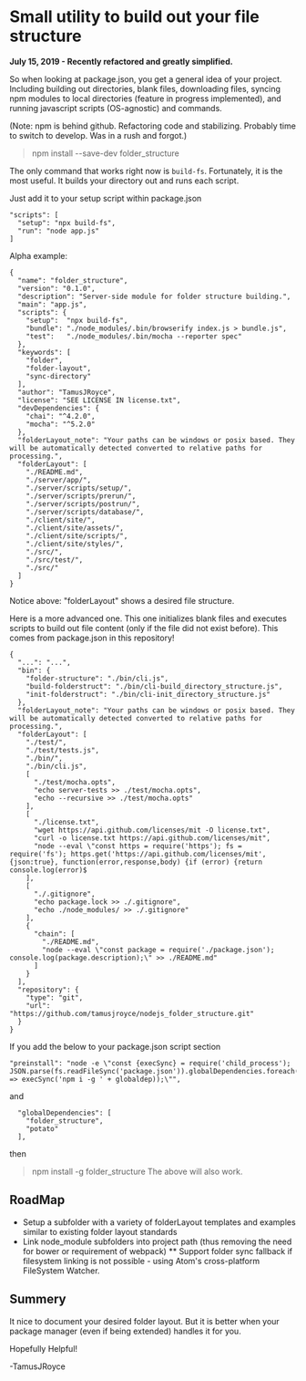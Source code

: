 # Small utility to build out your file structure

**July 15, 2019 - Recently refactored and greatly simplified.**

So when looking at package.json, you get a general idea of your project.
Including building out directories, blank files, downloading files, syncing npm modules to local directories (feature in progress implemented), and running javascript scripts (OS-agnostic) and commands.

(Note: npm is behind github. Refactoring code and stabilizing. Probably time to switch to develop. Was in a rush and forgot.)

> npm install --save-dev folder_structure

The only command that works right now is `build-fs`. Fortunately, it is the most useful. It builds your directory out and runs each script.

Just add it to your setup script within package.json

```
"scripts": [
  "setup": "npx build-fs",
  "run": "node app.js"
]
```

Alpha example:

```
{
  "name": "folder_structure",
  "version": "0.1.0",
  "description": "Server-side module for folder structure building.",
  "main": "app.js",
  "scripts": {
    "setup":  "npx build-fs",
    "bundle": "./node_modules/.bin/browserify index.js > bundle.js",
    "test":   "./node_modules/.bin/mocha --reporter spec"
  },
  "keywords": [
    "folder",
    "folder-layout",
    "sync-directory"
  ],
  "author": "TamusJRoyce",
  "license": "SEE LICENSE IN license.txt",
  "devDependencies": {
    "chai": "^4.2.0",
    "mocha": "^5.2.0"
  },
  "folderLayout_note": "Your paths can be windows or posix based. They will be automatically detected converted to relative paths for processing.",
  "folderLayout": [
    "./README.md",
    "./server/app/",
    "./server/scripts/setup/",
    "./server/scripts/prerun/",
    "./server/scripts/postrun/",
    "./server/scripts/database/",
    "./client/site/",
    "./client/site/assets/",
    "./client/site/scripts/",
    "./client/site/styles/",
    "./src/",
    "./src/test/",
    "./src/"
  ]
}
```

Notice above:  "folderLayout" shows a desired file structure.

Here is a more advanced one. This one initializes blank files and executes scripts to build out file content (only if the file did not exist before). This comes from package.json in this repository!

```
{
  "...": "...",
  "bin": {
    "folder-structure": "./bin/cli.js",
    "build-folderstruct": "./bin/cli-build_directory_structure.js",
    "init-folderstruct": "./bin/cli-init_directory_structure.js"
  },
  "folderLayout_note": "Your paths can be windows or posix based. They will be automatically detected converted to relative paths for processing.",
  "folderLayout": [
    "./test/",
    "./test/tests.js",
    "./bin/",
    "./bin/cli.js",
    [
      "./test/mocha.opts",
      "echo server-tests >> ./test/mocha.opts",
      "echo --recursive >> ./test/mocha.opts"
    ],
    [
      "./license.txt",
      "wget https://api.github.com/licenses/mit -O license.txt",
      "curl -o license.txt https://api.github.com/licenses/mit",
      "node --eval \"const https = require('https'); fs = require('fs'); https.get('https://api.github.com/licenses/mit', {json:true}, function(error,response,body) {if (error) {return console.log(error)$
    ],
    [
      "./.gitignore",
      "echo package.lock >> ./.gitignore",
      "echo ./node_modules/ >> ./.gitignore"
    ],
    {
      "chain": [
        "./README.md",
        "node --eval \"const package = require('./package.json'); console.log(package.description);\" >> ./README.md"
      ]
    }
  ],
  "repository": {
    "type": "git",
    "url": "https://github.com/tamusjroyce/nodejs_folder_structure.git"
  }
}
```

If you add the below to your package.json script section
```
"preinstall": "node -e \"const {execSync} = require('child_process'); JSON.parse(fs.readFileSync('package.json')).globalDependencies.foreach(globaldep => execSync('npm i -g ' + globaldep));\"",
```
and
```
  "globalDependencies": [
    "folder_structure",
    "potato"
  ],
```
then
> npm install -g folder_structure
The above will also work.

## RoadMap
* Setup a subfolder with a variety of folderLayout templates and examples similar to existing folder layout standards
* Link node_module subfolders into project path (thus removing the need for bower or requirement of webpack)
** Support folder sync fallback if filesystem linking is not possible - using Atom's cross-platform FileSystem Watcher.

## Summery

It nice to document your desired folder layout. But it is better when your package manager (even if being extended) handles it for you.

Hopefully Helpful!

-TamusJRoyce
